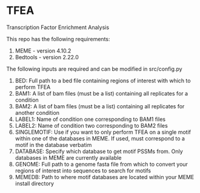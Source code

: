 # TFEA
Transcription Factor Enrichment Analysis

This repo has the following requirements:
  1. MEME - version 4.10.2
  2. Bedtools - version 2.22.0

The following inputs are required and can be modified in src/config.py
  1. BED: Full path to a bed file containing regions of interest with which to perform TFEA
  2. BAM1: A list of bam files (must be a list) containing all replicates for a condition
  3. BAM2: A list of bam files (must be a list) containing all replicates for another condition
  4. LABEL1: Name of condition one corresponding to BAM1 files
  5. LABEL2: Name of condition two corresponding to BAM2 files
  6. SINGLEMOTIF: Use if you want to only perform TFEA on a single motif within one of the databases in MEME. If used, must correspond to a motif in the database verbatim
  7. DATABASE: Specify which database to get motif PSSMs from. Only databases in MEME are currently available
  8. GENOME: Full path to a genome fasta file from which to convert your regions of interest into sequences to search for motifs
  9. MEMEDB: Path to where motif databases are located within your MEME install directory
